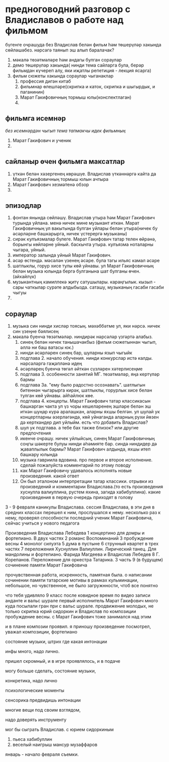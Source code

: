 # предноговодний разговор с Владиславов о работе над фильмом
бүгенге очрашуда без Владислав белән фильм һәм төшерүләр хакында
сөйләшәбез. 
нәрсәгә таянып эш алып баралачак?
1. мәкалә төзәтмәләре һәм андагы булган сораулар
2. демо төшерүләр хакында( нинди тема сайларга була, берәр фильмдан күчереп алу, яки иҗатлы репетиция - лекция ясарга)
3. фильм сюжеты хакында сораулар
    чыганаклар
    1. профессия дигән китаб
    2. фильмнар өлешләре(скрипка и каток, скрипка и шыгырдык, и паганинин)
    3. Марат Гакифовичның тормыш юлы(конспектлаган)
    4. 

## фильмга исемнәр
*без исемнәрдән чыгып тема тапмакчы идек фильмның*
1. Марат Гакифович и ученик
2. 
## сайланыр өчен фильмга максатлар
1. үткән белән хәзергенең көрәшүе. Владислав үткәннәргә кайта да Марат Гакифовичның тормыш юлын ачтыра
2. Марат Гакифович хезмәтенә обзор
3. 

## эпизодлар
1. фонтан янында сөйләшү. Владислав утыра һәм Марат Гакифович турында уйлана. менә ничек мине музыкант иткән. Марат Гакифовичның ул вакытында булган уйлары белән утыра(ничек бу әсәрләрне башкарырга, ничек үстерергә музыканы)
2. сирәк кулъязмалар бүлеге. Марат Гакифович татар телен өйрәнә, борынгы көйләрне уйный. баскычта утыра. кулъязма ноталарны чыгара, уйный.
3. император залында уйный Марат Гакифович.
4. әсәр өстендә. мәсәлән үзенең әсәре. була тагы ильяс камал әсәре
5. шатлыклы, горур хисе тулы көй уйнавы. ул Марат Гакифовичның белән музыка юлында бергә булганына шат булганы өчен. (айхайлүк)
6. музыкантның камиллекә җитү сатушылары. караңгылык. кызыл - сары чаткылар сурәте алдыбызда. саташу, музыканың гасаби гасаби чыгуы
7. 

## сораулар
1. музыка син нинди хисләр тоясың. мәхәббәтме ул, яки нәрсә. ничек син үзеңне бәялисең
2. мәкалә буенча төзәтмәләр. ниндирәк нәрсәләр үзгәртә алабыз. 
    1. синең белән ничек танышачакбыз (фильм сюжетыннан чыгып, әллә ни баш ватасы юк.)
    2. нинди әсәрләрен синең бар, шуларны язып чыгыйк
    3. подглава 2. начало обучения. нинди конкурслар истә калды. нәрсәләргә гаҗәпләнә идең
    4. әсәрләрең буенча төгәл әйткән сүзләрен хәтерлисеңме
    5. подглава 3. особенности занятий МГ. төзәтмәләр, яңа кертүләр бармы
    6. подглава 3а. "ему было радостно осознавать". шатлыгын битеннән чыгарырга кирәк, шатлыклы, горурлык хисе белән тулган көй уйнавы. айһайлюк көе.
    7. подглава 4. концерты. Марат Гакифович татар классикасын башкарган чакта ул үз чоры кешеләренең эшләре белән эш иткән шуңар күрә аралашкан, аларны яхшы белгән. ул шулай ук концертларны әзерләгәндә, көй уйнаганда аларның рухи йөзен дә керткәндер дип уйлыйм. есть что добавить Владислав?
    8. шул ук подглава. а тебе бах также близок? или другие предпочтения
    9. икенче очрашу. ничек уйлыйсың, синең Марат Гакифовичның соңгы шәкерте булуы нинди әһәмияте бар. синдә ниндидер дә җаваплылык бармы? Марат Гакифович алдында, яхшы итеп башкару юлында
    10. музыка гавриила вдовина. про первое и второе исполнение. сделай пожалуйста комментарий по этому поводу
    11. как Марат Гакифовичу удавалось исполнять новые произведения. какой ответ
    12. Он был эталоном интерпретации татар классики. отрывки из произведений и комментарии Владислава.(то есть произведения хуснулла валиуллина, рустем яхина, загида хабибуллина). какие произведения в первую очередь приходят в голову
    <!-- 13. как повлияло его перх -->
3 - 9 февраля каникулы Владислава. 
сессия Владислава, в эти дня
в средних классах перешел к ним, прослушался к нему. несколько раз к нему, проверял способности
последний ученик Марат Гакифовича, сейчас учиться у нового педагога

Произведения Владислава Лебедева
1 концертино для домры и фортепиано. В двух частях
2 романс Воспоминаний
3 пробуждение весны
4 монолог силуэта
5 дума в пустыне
6 струнный квартет в трех частях
7 переложения Xуснуллин Валиуллин. Лирический танец. Для мандолины и фортепиано. Фарида Магдеева и Владислав Лебедев
8 Г. Корепанов. Переложение для оркестра Татарика. 3 часть
9 (в будущем) сочинение памяти Марат Гакифовича



прочувственная работа, искренность, памятная была. о написании сочинении памяти
татарские мотивы
в рамках кульминации, небольшое, но чувственное, не было загружнности, чтоб все понятно

что тебя удивляло 
9 класс
после ковидное время
по видео записи
анданте и вальс шурале
первый исполнитель Марат Гакифович
много куда посылали 
гран при с вальс шурале. продвижение молодых, не только скрипка
юрий сидоркин и Владислав
по композиции пробуждение весны. с Марат Гакифович тоже занимался над этим

и в плане композии проявил. 
я приношу произведение посмотрел, 
уважал композиции, фортепиано

состояние музыки, штрих где какая интонации

инфы много, надо лично. 

пришел скромный, и в игре проявлялось, и в подаче

могу больше сделать, состояние музыки, 

конкретика, надо лично

психологические моменты

сенсорика  предвидишь интонации

многие вещи под своим взглядом,

надо доверять инструменту

мог бы сыграть Владислав. с юрием сидоркиным
1. пьеса хабибуллин
2. веселый наигрыш мансур музаффаров

январь -  начало февраля съемки.    